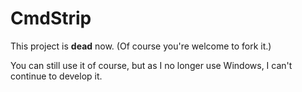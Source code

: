 CmdStrip
========

This project is **dead** now. (Of course you're welcome to fork it.)

You can still use it of course, but as I no longer use Windows, I can't continue
to develop it.


